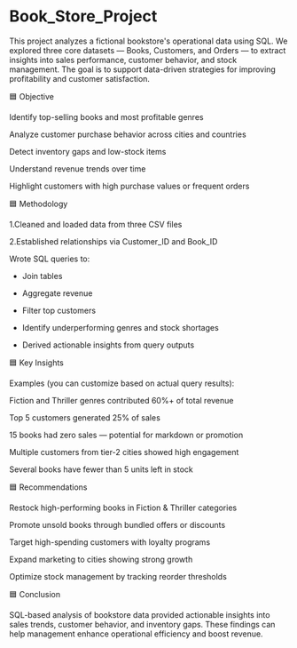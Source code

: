 # Book_Store_Project
This project analyzes a fictional bookstore's operational data using SQL. We explored three core datasets — Books, Customers, and Orders — to extract insights into sales performance, customer behavior, and stock management. The goal is to support data-driven strategies for improving profitability and customer satisfaction.


🟦 Objective

Identify top-selling books and most profitable genres

Analyze customer purchase behavior across cities and countries

Detect inventory gaps and low-stock items

Understand revenue trends over time

Highlight customers with high purchase values or frequent orders


🟦 Methodology

1.Cleaned and loaded data from three CSV files

2.Established relationships via Customer_ID and Book_ID

Wrote SQL queries to:

* Join tables

* Aggregate revenue

* Filter top customers

* Identify underperforming genres and stock shortages

* Derived actionable insights from query outputs


🟦 Key Insights

Examples (you can customize based on actual query results):

Fiction and Thriller genres contributed 60%+ of total revenue

Top 5 customers generated 25% of sales

15 books had zero sales — potential for markdown or promotion

Multiple customers from tier-2 cities showed high engagement

Several books have fewer than 5 units left in stock


🟦 Recommendations

Restock high-performing books in Fiction & Thriller categories

Promote unsold books through bundled offers or discounts

Target high-spending customers with loyalty programs

Expand marketing to cities showing strong growth

Optimize stock management by tracking reorder thresholds


🟦 Conclusion

SQL-based analysis of bookstore data provided actionable insights into sales trends, customer behavior, and inventory gaps.
These findings can help management enhance operational efficiency and boost revenue.

